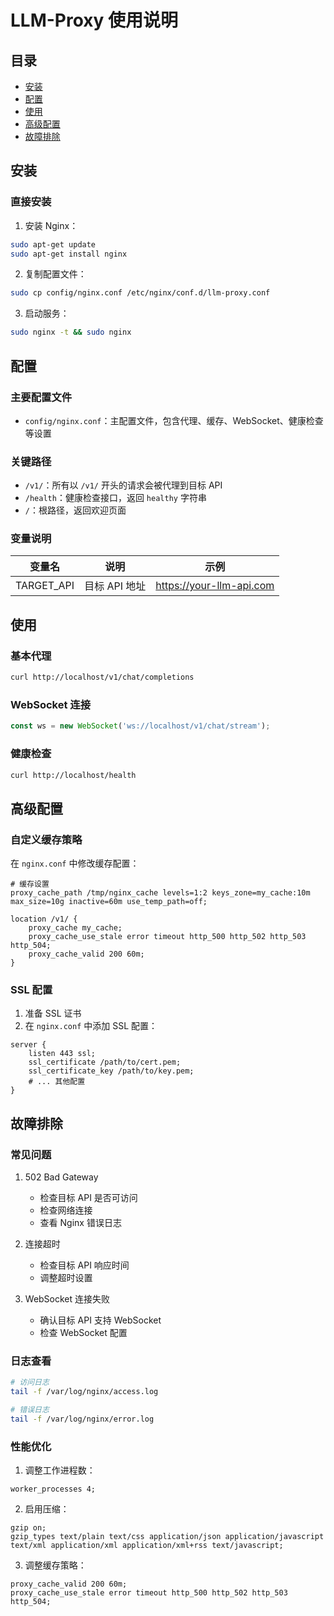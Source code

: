 # LLM-Proxy 使用说明

## 目录
- [安装](#安装)
- [配置](#配置)
- [使用](#使用)
- [高级配置](#高级配置)
- [故障排除](#故障排除)

## 安装

### 直接安装

1. 安装 Nginx：
```bash
sudo apt-get update
sudo apt-get install nginx
```

2. 复制配置文件：
```bash
sudo cp config/nginx.conf /etc/nginx/conf.d/llm-proxy.conf
```

3. 启动服务：
```bash
sudo nginx -t && sudo nginx
```

## 配置

### 主要配置文件

- `config/nginx.conf`：主配置文件，包含代理、缓存、WebSocket、健康检查等设置

### 关键路径

- `/v1/`：所有以 `/v1/` 开头的请求会被代理到目标 API
- `/health`：健康检查接口，返回 `healthy` 字符串
- `/`：根路径，返回欢迎页面

### 变量说明

| 变量名 | 说明 | 示例 |
|--------|------|------|
| TARGET_API | 目标 API 地址 | https://your-llm-api.com |

## 使用

### 基本代理

```bash
curl http://localhost/v1/chat/completions
```

### WebSocket 连接

```javascript
const ws = new WebSocket('ws://localhost/v1/chat/stream');
```

### 健康检查

```bash
curl http://localhost/health
```

## 高级配置

### 自定义缓存策略

在 `nginx.conf` 中修改缓存配置：

```nginx
# 缓存设置
proxy_cache_path /tmp/nginx_cache levels=1:2 keys_zone=my_cache:10m max_size=10g inactive=60m use_temp_path=off;

location /v1/ {
    proxy_cache my_cache;
    proxy_cache_use_stale error timeout http_500 http_502 http_503 http_504;
    proxy_cache_valid 200 60m;
}
```

### SSL 配置

1. 准备 SSL 证书
2. 在 `nginx.conf` 中添加 SSL 配置：

```nginx
server {
    listen 443 ssl;
    ssl_certificate /path/to/cert.pem;
    ssl_certificate_key /path/to/key.pem;
    # ... 其他配置
}
```

## 故障排除

### 常见问题

1. 502 Bad Gateway
   - 检查目标 API 是否可访问
   - 检查网络连接
   - 查看 Nginx 错误日志

2. 连接超时
   - 检查目标 API 响应时间
   - 调整超时设置

3. WebSocket 连接失败
   - 确认目标 API 支持 WebSocket
   - 检查 WebSocket 配置

### 日志查看

```bash
# 访问日志
tail -f /var/log/nginx/access.log

# 错误日志
tail -f /var/log/nginx/error.log
```

### 性能优化

1. 调整工作进程数：
```nginx
worker_processes 4;
```

2. 启用压缩：
```nginx
gzip on;
gzip_types text/plain text/css application/json application/javascript text/xml application/xml application/xml+rss text/javascript;
```

3. 调整缓存策略：
```nginx
proxy_cache_valid 200 60m;
proxy_cache_use_stale error timeout http_500 http_502 http_503 http_504;
``` 